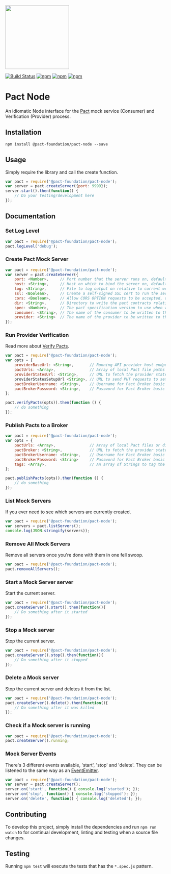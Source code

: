<img src="https://raw.githubusercontent.com/pact-foundation/pact-logo/master/media/logo-black.png" width="200">

[![Build Status](https://travis-ci.org/pact-foundation/pact-node.svg?branch=master)](https://travis-ci.org/pact-foundation/pact-node)
[![npm](https://img.shields.io/npm/v/@pact-foundation/pact-node.svg?maxAge=2592000)](https://www.npmjs.com/package/@pact-foundation/pact-node)
[![npm](https://img.shields.io/github/license/pact-foundation/pact-node.svg?maxAge=2592000)](https://github.com/pact-foundation/pact-node/blob/master/LICENSE)
[![npm](https://img.shields.io/david/pact-foundation/pact-node.svg?maxAge=2592000)](https://www.npmjs.com/package/@pact-foundation/pact-node)
<!---[![npm](https://img.shields.io/npm/dt/pact-foundation/pact-node.svg?maxAge=2592000)](https://www.npmjs.com/package/@pact-foundation/pact-node)-->

# Pact Node

An idiomatic Node interface for the [Pact](http://pact.io) mock service (Consumer) and Verification (Provider) process.

## Installation

`npm install @pact-foundation/pact-node --save`

## Usage

Simply require the library and call the create function.

```js
var pact = require('@pact-foundation/pact-node');
var server = pact.createServer({port: 9999});
server.start().then(function() {
	// Do your testing/development here
});
```

## Documentation

### Set Log Level

```js
var pact = require('@pact-foundation/pact-node');
pact.logLevel('debug');
```

### Create Pact Mock Server

```js
var pact = require('@pact-foundation/pact-node');
var server = pact.createServer({
	port: <Number>,     // Port number that the server runs on, defaults to 1234
	host: <String>,     // Host on which to bind the server on, defaults to 'localhost'
	log: <String>,      // File to log output on relative to current working directory, defaults to none
	ssl: <Boolean>,     // Create a self-signed SSL cert to run the server over HTTPS , defaults to 'false'
	cors: <Boolean>,    // Allow CORS OPTION requests to be accepted, defaults to 'false'
	dir: <String>,      // Directory to write the pact contracts relative to the current working directory, defaults to none
	spec: <Number>,     // The pact specification version to use when writing pact contracts, defaults to '1'
	consumer: <String>, // The name of the consumer to be written to the pact contracts, defaults to none
	provider: <String>  // The name of the provider to be written to the pact contracts, defaults to none
});
```

### Run Provider Verification

Read more about [Verify Pacts](https://github.com/realestate-com-au/pact/wiki/Verifying-pacts).

```js
var pact = require('@pact-foundation/pact-node');
var opts = {
	providerBaseUrl: <String>,       // Running API provider host endpoint. Required.
	pactUrls: <Array>,               // Array of local Pact file paths or Pact Broker URLs (http based). Required.
	providerStatesUrl: <String>,     // URL to fetch the provider states for the given provider API. Optional.
	providerStatesSetupUrl <String>, // URL to send PUT requests to setup a given provider state. Optional.
	pactBrokerUsername: <String>,    // Username for Pact Broker basic authentication. Optional
	pactBrokerPassword: <String>,    // Password for Pact Broker basic authentication. Optional
};

pact.verifyPacts(opts)).then(function () {
	// do something
});
```

### Publish Pacts to a Broker

```js
var pact = require('@pact-foundation/pact-node');
var opts = {
	pactUrls: <Array>,               // Array of local Pact files or directories containing them. Required.
	pactBroker: <String>,            // URL to fetch the provider states for the given provider API. Optional.
	pactBrokerUsername: <String>,    // Username for Pact Broker basic authentication. Optional
	pactBrokerPassword: <String>     // Password for Pact Broker basic authentication. Optional,
	tags: <Array>,                   // An array of Strings to tag the Pacts being published. Optional
};

pact.publishPacts(opts)).then(function () {
	// do something
});
```


### List Mock Servers

If you ever need to see which servers are currently created.

```js
var pact = require('@pact-foundation/pact-node');
var servers = pact.listServers();
console.log(JSON.stringify(servers));
```

### Remove All Mock Servers

Remove all servers once you're done with them in one fell swoop.

```js
var pact = require('@pact-foundation/pact-node');
pact.removeAllServers();
```

### Start a Mock Server server

Start the current server.

```js
var pact = require('@pact-foundation/pact-node');
pact.createServer().start().then(function(){
	// Do something after it started
});
```

### Stop a Mock server

Stop the current server.

```js
var pact = require('@pact-foundation/pact-node');
pact.createServer().stop().then(function(){
	// Do something after it stopped
});
```

### Delete a Mock server

Stop the current server and deletes it from the list.

```js
var pact = require('@pact-foundation/pact-node');
pact.createServer().delete().then(function(){
	// Do something after it was killed
});
```

### Check if a Mock server is running

```js
var pact = require('@pact-foundation/pact-node');
pact.createServer().running;
```

### Mock Server Events

There's 3 different events available, 'start', 'stop' and 'delete'.  They can be listened to the same way as an [EventEmitter](https://nodejs.org/api/events.html).

```js
var pact = require('@pact-foundation/pact-node');
var server = pact.createServer();
server.on('start', function() { console.log('started'); });
server.on('stop', function() { console.log('stopped'); });
server.on('delete', function() { console.log('deleted'); });
```

## Contributing

To develop this project, simply install the dependencies and run `npm run watch` to for continual development, linting and testing when a source file changes.

## Testing

Running `npm test` will execute the tests that has the `*.spec.js` pattern.
